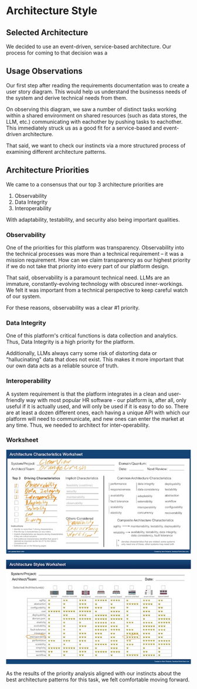# Architecture Style

## Selected Architecture

We decided to use an event-driven, service-based architecture. Our process for coming to that decision was a 

## Usage Observations

Our first step after reading the requirements documentation was to create a user story diagram. This would help us understand the businesss needs of the system and derive technical needs from them.

<Usage Diagram here>

On observing this diagram, we saw a number of distinct tasks working within a shared environment on shared resources (such as data stores, the LLM, etc.) communicating with eachother by pushing tasks to eachother. This immediately struck us as a good fit for a service-based and event-driven architecture.

That said, we want to check our instincts via a more structured process of examining different architecture patterns.


## Architecture Priorities

We came to a consensus that our top 3 architecture priorities are 
1. Observability
2. Data Integrity
3. Interoperability

With adaptability, testability, and security also being important qualities.

### Observability

One of the priorities for this platform was transparency. Observability into the technical processes was more than a technical requirement – it was a mission requirement. How can we claim transparency as our highest priority if we do not take that priority into every part of our platform design.

That said, observability is a paramount technical need. LLMs are an immature, constantly-evolving technology with obscured inner-workings. We felt it was important from a technical perspective to keep careful watch of our system.

For these reasons, observability was a clear #1 priority.

### Data Integrity

One of this platform's critical functions is data collection and analytics. Thus, Data Integrity is a high priority for the platform.

Additionally, LLMs always carry some risk of distorting data or "hallucinating" data that does not exist. This makes it more important that our own data acts as a reliable source of truth.

### Interoperability

A system requirement is that the platform integrates in a clean and user-friendly way with most popular HR software - our platform is, after all, only useful if it is actually used, and will only be used if it is easy to do so. There are at least a dozen different ones, each having a unique API with which our platform will need to communicate, and new ones can enter the market at any time. Thus, we needed to architect for inter-operability.


### Worksheet

![Characteristics](images/styles_worksheet_1.jpg)

![Styles](images/styles_worksheet_2.jpg)

As the results of the priority analysis aligned with our instincts about the best architecture patterns for this task, we felt comfortable moving forward.


